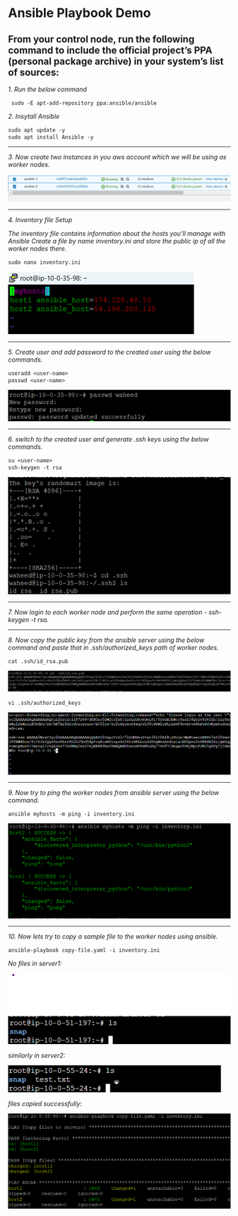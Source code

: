 # Ansible Playbook Demo

## From your control node, run the following command to include the official project’s PPA (personal package archive) in your system’s list of sources:

*1. Run the below command*<br>

     sudo -E apt-add-repository ppa:ansible/ansible

*2. Insytall Ansible*<br>

    sudo apt update -y
    sudo apt install Ansible -y

<hr>

*3. Now create two instances in you aws account which we will be using as worker nodes.*<br>

![Alt text](./images/instance-creation.png)

<hr>

*4. Inventory file Setup*<br>

*The inventory file contains information about the hosts you’ll manage with Ansible*
*Create a file by name inventory.ini and store the public ip of all the worker nodes there.*

    sudo nano inventory.ini

![Alt text](./images/inventoryini.png)<br>

<hr>

*5. Create user and add password to the created user using the below commands.*<br>

    useradd <user-name>
    passwd <user-name>

![Alt text](./images/useradd.png)

<hr>

*6. switch to the created user and generate .ssh keys using the below commands.*<br>

    su <user-name>
    ssh-keygen -t rsa

![Alt text](./images/ssh-main.png)

<hr>

*7. Now login to each worker node and perform the same operation - ssh-keygen -t rsa.*<br>

<hr>

*8. Now copy the public key from the ansible server using the below command and paste that in .ssh/authorized_keys path of worker nodes.*<br>

    cat .ssh/id_rsa.pub

![Alt text](./images/idrsapub.png)

    vi .ssh/authorized_keys

![Alt text](./images/authorisedleys.png)

<hr>

*9. Now try to ping the worker nodes from ansible server using the below command.*<br>

    ansible myhosts -m ping -i inventory.ini

![Alt text](./images/ping.png)

<hr>

*10. Now lets try to copy a sample file to the worker nodes using ansible.*<br>

    ansible-playbook copy-file.yaml -i inventory.ini

*No files in server1:*<br>

![Alt text](./images/server1root.png)

*similarly in server2:*<br>

![Alt text](./images/server2root.png)

*files copied successfully:*

![Alt text](./images/copy-files.png)



